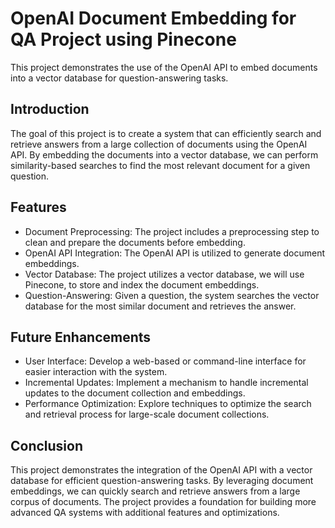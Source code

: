 # OpenAI Document Embedding for QA Project using Pinecone

This project demonstrates the use of the OpenAI API to embed documents into a vector database for question-answering tasks.

## Introduction

The goal of this project is to create a system that can efficiently search and retrieve answers from a large collection of documents using the OpenAI API. By embedding the documents into a vector database, we can perform similarity-based searches to find the most relevant document for a given question.

## Features

- Document Preprocessing: The project includes a preprocessing step to clean and prepare the documents before embedding.
- OpenAI API Integration: The OpenAI API is utilized to generate document embeddings.
- Vector Database: The project utilizes a vector database, we will use Pinecone, to store and index the document embeddings.
- Question-Answering: Given a question, the system searches the vector database for the most similar document and retrieves the answer.

## Future Enhancements
- User Interface: Develop a web-based or command-line interface for easier interaction with the system.
- Incremental Updates: Implement a mechanism to handle incremental updates to the document collection and embeddings.
- Performance Optimization: Explore techniques to optimize the search and retrieval process for large-scale document collections.

## Conclusion
This project demonstrates the integration of the OpenAI API with a vector database for efficient question-answering tasks. By leveraging document embeddings, we can quickly search and retrieve answers from a large corpus of documents. The project provides a foundation for building more advanced QA systems with additional features and optimizations.
